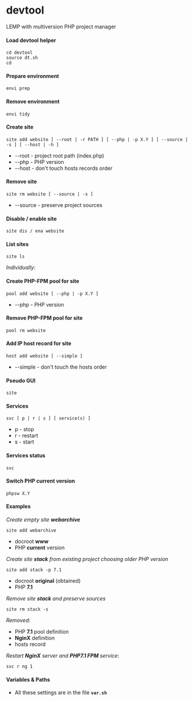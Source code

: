 # devtool
LEMP with multiversion PHP project manager

#### Load devtool helper

```shell
cd devtool
source dt.sh
cd
```
#### Prepare environment
```
envi prep
```
#### Remove environment
```
envi tidy
```
#### Create site
```
site add website [ --root | -r PATH ] [ --php | -p X.Y ] [ --source | -s ] [ --host | -h ]
```
* --root - project root path (index.php)
* --php	- PHP version
* --host - don't touch hosts records order

#### Remove site
```
site rm website [ --source | -s ]
```
* --source - preserve project sources
#### Disable / enable site
```
site dis / ena website
```
#### List sites
```
site ls
```
_Individually_:

#### Create PHP-FPM pool for site
```
pool add website [ --php | -p X.Y ]
```
* --php	- PHP version

#### Remove PHP-FPM pool for site
```
pool rm website
```
#### Add IP host record for site
```
host add website [ --simple ]
```
* --simple - don't touch the hosts order

#### Pseudo GUI
```
site
```
#### Services
```
svc [ p | r | s ] [ service(s) ]
```
* p - stop
* r - restart
* s - start

#### Services status
```
svc
```
#### Switch PHP current version
```
phpsw X.Y
```
#### Examples

_Create empty site **webarchive**_
```
site add webarchive
```
* docroot **www**
* PHP **current** version

_Create site **stack** from existing project choosing older PHP version_
```
site add stack -p 7.1
```
* docroot **original** (obtained)
* PHP **7.1**

_Remove site **stack** and preserve sources_
```
site rm stack -s
```
_Removed_:
* PHP **7.1** pool definition
* **NginX** definition
* hosts record

_Restart **NginX** server and **PHP7.1 FPM** service_:
```
svc r ng 1
```

#### Variables & Paths
* All these settings are in the file **`var.sh`**
